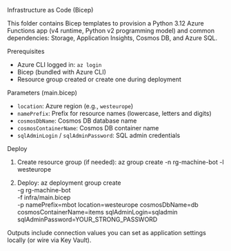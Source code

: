Infrastructure as Code (Bicep)

This folder contains Bicep templates to provision a Python 3.12 Azure Functions app (v4 runtime, Python v2 programming model) and common dependencies: Storage, Application Insights, Cosmos DB, and Azure SQL.

Prerequisites
- Azure CLI logged in: `az login`
- Bicep (bundled with Azure CLI)
- Resource group created or create one during deployment

Parameters (main.bicep)
- `location`: Azure region (e.g., `westeurope`)
- `namePrefix`: Prefix for resource names (lowercase, letters and digits)
- `cosmosDbName`: Cosmos DB database name
- `cosmosContainerName`: Cosmos DB container name
- `sqlAdminLogin` / `sqlAdminPassword`: SQL admin credentials

Deploy
1) Create resource group (if needed):
   az group create -n rg-machine-bot -l westeurope

2) Deploy:
   az deployment group create \
     -g rg-machine-bot \
     -f infra/main.bicep \
     -p namePrefix=mbot location=westeurope cosmosDbName=db cosmosContainerName=items sqlAdminLogin=sqladmin sqlAdminPassword=YOUR_STRONG_PASSWORD

Outputs include connection values you can set as application settings locally (or wire via Key Vault).

